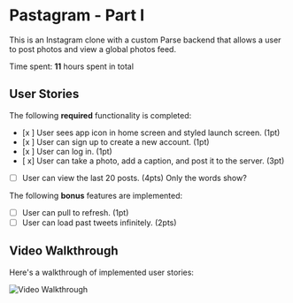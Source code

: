 # Pastagram - Part I

This is an Instagram clone with a custom Parse backend that allows a user to post photos and view a global photos feed.

Time spent: **11** hours spent in total

## User Stories

The following **required** functionality is completed:

- [x ] User sees app icon in home screen and styled launch screen. (1pt)
- [x ] User can sign up to create a new account. (1pt)
- [x ] User can log in. (1pt)
- [ x] User can take a photo, add a caption, and post it to the server. (3pt)
- [ ] User can view the last 20 posts. (4pts) Only the words show?

The following **bonus** features are implemented:

- [ ] User can pull to refresh. (1pt)
- [ ] User can load past tweets infinitely. (2pts)

## Video Walkthrough

Here's a walkthrough of implemented user stories:

<img src='http://g.recordit.co/8SDVtMjWbZ.gif' title='Video Walkthrough' width='' alt='Video Walkthrough' />
